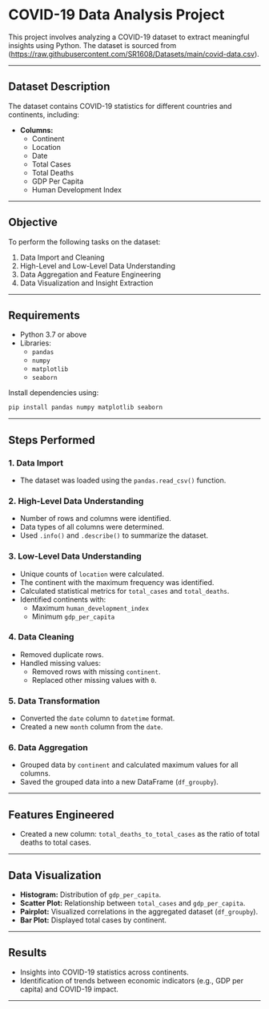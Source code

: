 # COVID-19 Data Analysis Project

This project involves analyzing a COVID-19 dataset to extract meaningful insights using Python. The dataset is sourced from (https://raw.githubusercontent.com/SR1608/Datasets/main/covid-data.csv).

---

## Dataset Description
The dataset contains COVID-19 statistics for different countries and continents, including:
- **Columns:** 
  - Continent
  - Location
  - Date
  - Total Cases
  - Total Deaths
  - GDP Per Capita
  - Human Development Index

---

## Objective
To perform the following tasks on the dataset:
1. Data Import and Cleaning
2. High-Level and Low-Level Data Understanding
3. Data Aggregation and Feature Engineering
4. Data Visualization and Insight Extraction

---

## Requirements
- Python 3.7 or above
- Libraries:
  - `pandas`
  - `numpy`
  - `matplotlib`
  - `seaborn`

Install dependencies using:
```bash
pip install pandas numpy matplotlib seaborn
```

---

## Steps Performed
### 1. Data Import
- The dataset was loaded using the `pandas.read_csv()` function.

### 2. High-Level Data Understanding
- Number of rows and columns were identified.
- Data types of all columns were determined.
- Used `.info()` and `.describe()` to summarize the dataset.

### 3. Low-Level Data Understanding
- Unique counts of `location` were calculated.
- The continent with the maximum frequency was identified.
- Calculated statistical metrics for `total_cases` and `total_deaths`.
- Identified continents with:
  - Maximum `human_development_index`
  - Minimum `gdp_per_capita`

### 4. Data Cleaning
- Removed duplicate rows.
- Handled missing values:
  - Removed rows with missing `continent`.
  - Replaced other missing values with `0`.

### 5. Data Transformation
- Converted the `date` column to `datetime` format.
- Created a new `month` column from the `date`.

### 6. Data Aggregation
- Grouped data by `continent` and calculated maximum values for all columns.
- Saved the grouped data into a new DataFrame (`df_groupby`).

---

## Features Engineered
- Created a new column: `total_deaths_to_total_cases` as the ratio of total deaths to total cases.

---

## Data Visualization
- **Histogram:** Distribution of `gdp_per_capita`.
- **Scatter Plot:** Relationship between `total_cases` and `gdp_per_capita`.
- **Pairplot:** Visualized correlations in the aggregated dataset (`df_groupby`).
- **Bar Plot:** Displayed total cases by continent.

---

## Results
- Insights into COVID-19 statistics across continents.
- Identification of trends between economic indicators (e.g., GDP per capita) and COVID-19 impact.

---
